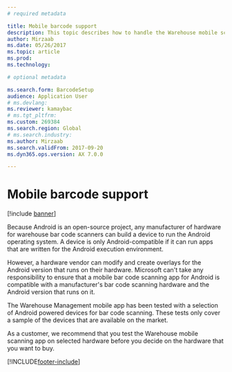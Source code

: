 ```yaml
---
# required metadata

title: Mobile barcode support
description: This topic describes how to handle the Warehouse mobile scanning app on Android-compatible devices.
author: Mirzaab
ms.date: 05/26/2017
ms.topic: article
ms.prod: 
ms.technology: 

# optional metadata

ms.search.form: BarcodeSetup  
audience: Application User
# ms.devlang: 
ms.reviewer: kamaybac
# ms.tgt_pltfrm: 
ms.custom: 269384
ms.search.region: Global
# ms.search.industry: 
ms.author: Mirzaab
ms.search.validFrom: 2017-09-20
ms.dyn365.ops.version: AX 7.0.0

---
```


# Mobile barcode support

[!include [banner](../includes/banner.md)]

Because Android is an open-source project, any manufacturer of hardware for warehouse bar code scanners can build a device to run the Android operating system. A device is only Android-compatible if it can run apps that are written for the Android execution environment.

However, a hardware vendor can modify and create overlays for the Android version that runs on their hardware. Microsoft can't take any responsibility to ensure that a mobile bar code scanning app for Android is compatible with a manufacturer's bar code scanning hardware and the Android version that runs on it.

The Warehouse Management mobile app has been tested with a selection of Android powered devices for bar code scanning. These tests only cover a sample of the devices that are available on the market.

As a customer, we recommend that you test the Warehouse mobile scanning app on selected hardware before you decide on the hardware that you want to buy.



[!INCLUDE[footer-include](../../includes/footer-banner.md)]